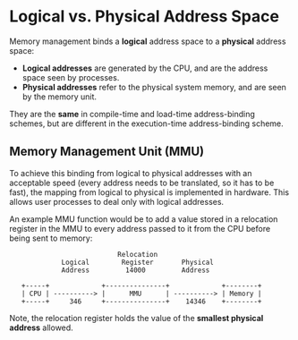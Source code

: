 # Logical vs. Physical Address Space

Memory management binds a **logical** address space to a **physical** address space:

- **Logical addresses** are generated by the CPU, and are the address space seen by processes.
- **Physical addresses** refer to the physical system memory, and are seen by the memory unit.

They are the **same** in compile-time and load-time address-binding schemes, but are different in the execution-time address-binding scheme.

## Memory Management Unit (MMU)

To achieve this binding from logical to physical addresses with an acceptable speed (every address needs to be translated, so it has to be fast), the mapping from logical to physical is implemented in hardware. This allows user processes to deal only with logical addresses.

An example MMU function would be to add a value stored in a relocation register in the MMU to every address passed to it from the CPU before being sent to memory:

```
                           Relocation
             Logical        Register       Physical
             Address         14000         Address

   +-----+             +---------------+             +--------+
   | CPU | ----------> |      MMU      | ----------> | Memory |
   +-----+     346     +---------------+    14346    +--------+

```

Note, the relocation register holds the value of the **smallest physical address** allowed.
